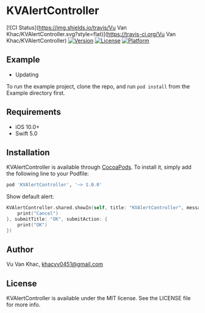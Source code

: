 # KVAlertController

[![CI Status](https://img.shields.io/travis/Vu Van Khac/KVAlertController.svg?style=flat)](https://travis-ci.org/Vu Van Khac/KVAlertController)
[![Version](https://img.shields.io/cocoapods/v/KVAlertController.svg?style=flat)](https://cocoapods.org/pods/KVAlertController)
[![License](https://img.shields.io/cocoapods/l/KVAlertController.svg?style=flat)](https://cocoapods.org/pods/KVAlertController)
[![Platform](https://img.shields.io/cocoapods/p/KVAlertController.svg?style=flat)](https://cocoapods.org/pods/KVAlertController)

## Example

* Updating

To run the example project, clone the repo, and run `pod install` from the Example directory first.

## Requirements

* iOS 10.0+
* Swift 5.0

## Installation

KVAlertController is available through [CocoaPods](https://cocoapods.org). To install
it, simply add the following line to your Podfile:

```ruby
pod 'KVAlertController', '~> 1.0.0'
```

Show default alert:
```swift
KVAlertController.shared.showIn(self, title: "KVAlertController", message: "My fullname is Vu Van Khac", cancelTitle: "CANCEL", cancelAction: {
    print("Cancel")
}, submitTitle: "OK", submitAction: {
    print("OK")
})
```

## Author

Vu Van Khac, khacvv0451@gmail.com

## License

KVAlertController is available under the MIT license. See the LICENSE file for more info.
